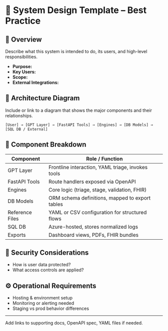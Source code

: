 # 🧱 System Design Template – Best Practice

## 📌 Overview
Describe what this system is intended to do, its users, and high-level responsibilities.

- **Purpose:**
- **Key Users:**
- **Scope:**
- **External Integrations:**

## 🧭 Architecture Diagram
Include or link to a diagram that shows the major components and their relationships.

```
[User] → [GPT Layer] → [FastAPI Tools] → [Engines] → [DB Models] → [SQL DB / External]
```

## 🧩 Component Breakdown
| Component        | Role / Function                                           |
|------------------|------------------------------------------------------------|
| GPT Layer        | Frontline interaction, YAML triage, invokes tools         |
| FastAPI Tools    | Route handlers exposed via OpenAPI                        |
| Engines          | Core logic (triage, stage, validation, FHIR)              |
| DB Models        | ORM schema definitions, mapped to export tables           |
| Reference Files  | YAML or CSV configuration for structured flows            |
| SQL DB           | Azure-hosted, stores normalized logs                      |
| Exports          | Dashboard views, PDFs, FHIR bundles                       |

## 🔐 Security Considerations
- How is user data protected?
- What access controls are applied?

## ⚙️ Operational Requirements
- Hosting & environment setup
- Monitoring or alerting needed
- Staging vs prod behavior differences

---
Add links to supporting docs, OpenAPI spec, YAML files if needed.